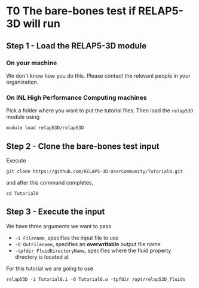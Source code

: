 # T0 The bare-bones test if RELAP5-3D will run

## Step 1 - Load the RELAP5-3D module
### On your machine
We don't know how you do this. Please contact the relevant people in your
organization.

### On INL High Performance Computing machines
Pick a folder where you want to put the tutorial files. Then load the
`relap53D` module using

```
module load relap53D/relap53D
```

## Step 2 - Clone the bare-bones test input

Execute
```
git clone https://github.com/RELAP5-3D-UserCommunity/Tutorial0.git
```
and after this command completes,
```
cd Tutorial0
```

## Step 3 - Execute the input
We have three arguments we want to pass
- `-i Filename`, specifies the input file to use
- `-O OutFilename`, specifies an **overwritable** output file name
- `-tpfdir FluidDirectoryName`, specifies where the fluid property directory is
located at

For this tutorial we are going to use
```
relap53D -i Tutorial0.i -O Tutorial0.o -tpfdir /opt/relap53D_fluids
```
